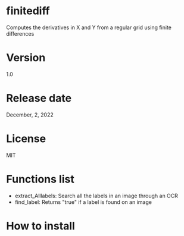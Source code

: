 # finitediff
Computes the derivatives in X and Y from a regular grid using finite differences
# Version

1.0

# Release date

December, 2, 2022

# License

MIT

# Functions list

- extract_Alllabels: Search all the labels in an image through an OCR
- find_label: Returns "true" if a label is found on an image

# How to install

